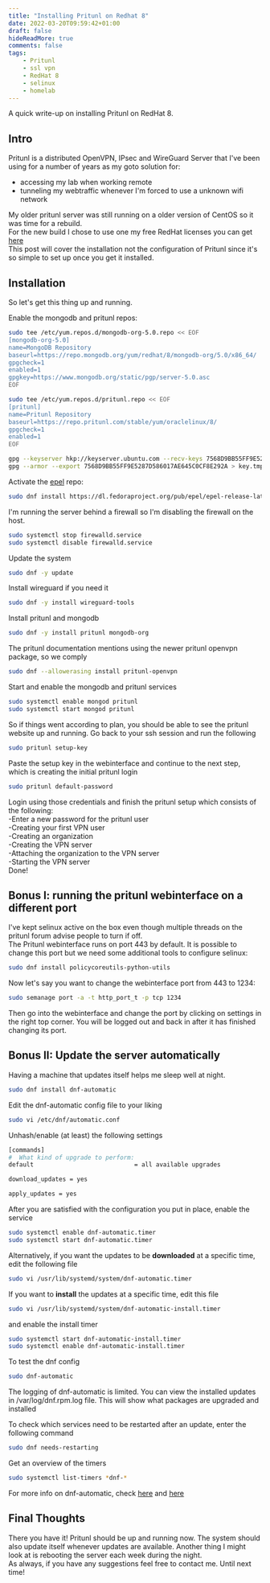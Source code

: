 ```yaml
---
title: "Installing Pritunl on Redhat 8"
date: 2022-03-20T09:59:42+01:00
draft: false
hideReadMore: true
comments: false
tags:
    - Pritunl
    - ssl vpn
    - RedHat 8
    - selinux
    - homelab
---
```


A quick write-up on installing Pritunl on RedHat 8.

<!--more-->
## Intro

Pritunl is a distributed OpenVPN, IPsec and WireGuard Server that I've been using for a number of years as my goto solution for:

- accessing my lab when working remote
- tunneling my webtraffic whenever I'm forced to use a unknown wifi network

My older pritunl server was still running on a older version of CentOS so it was time for a rebuild.  
For the new build I chose to use one my free RedHat licenses you can get [here](https://developers.redhat.com/articles/faqs-no-cost-red-hat-enterprise-linux#)  
This post will cover the installation not the configuration of Pritunl since it's so simple to set up once you get it installed.

## Installation

So let's get this thing up and running.

Enable the mongodb and pritunl repos:

```bash
sudo tee /etc/yum.repos.d/mongodb-org-5.0.repo << EOF
[mongodb-org-5.0]
name=MongoDB Repository
baseurl=https://repo.mongodb.org/yum/redhat/8/mongodb-org/5.0/x86_64/
gpgcheck=1
enabled=1
gpgkey=https://www.mongodb.org/static/pgp/server-5.0.asc
EOF
```

```bash
sudo tee /etc/yum.repos.d/pritunl.repo << EOF
[pritunl]
name=Pritunl Repository
baseurl=https://repo.pritunl.com/stable/yum/oraclelinux/8/
gpgcheck=1
enabled=1
EOF
```

```bash
gpg --keyserver hkp://keyserver.ubuntu.com --recv-keys 7568D9BB55FF9E5287D586017AE645C0CF8E292A
gpg --armor --export 7568D9BB55FF9E5287D586017AE645C0CF8E292A > key.tmp; sudo rpm --import key.tmp; rm -f key.tmp
```

Activate the [epel](https://www.redhat.com/en/blog/whats-epel-and-how-do-i-use-it) repo:

```bash
sudo dnf install https://dl.fedoraproject.org/pub/epel/epel-release-latest-8.noarch.rpm
```

I'm running the server behind a firewall so I'm disabling the firewall on the host.

```bash
sudo systemctl stop firewalld.service
sudo systemctl disable firewalld.service
```

Update the system

```bash
sudo dnf -y update
```

Install wireguard if you need it

```bash
sudo dnf -y install wireguard-tools
```

Install pritunl and mongodb

```bash
sudo dnf -y install pritunl mongodb-org
```

The pritunl documentation mentions using the newer pritunl openvpn package, so we comply

```bash
sudo dnf --allowerasing install pritunl-openvpn
```

Start and enable the mongodb and pritunl services

```bash
sudo systemctl enable mongod pritunl
sudo systemctl start mongod pritunl
```

So if things went according to plan, you should be able to see the pritunl website up and running.
Go back to your ssh session and run the following

```bash
sudo pritunl setup-key
```

Paste the setup key in the webinterface and continue to the next step, which is creating the initial pritunl login

```bash
sudo pritunl default-password
```

Login using those credentials and finish the pritunl setup which consists of the following:  
-Enter a new password for the pritunl user  
-Creating your first VPN user  
-Creating an organization  
-Creating the VPN server  
-Attaching the organization to the VPN server  
-Starting the VPN server  
Done! 

## Bonus I: running the pritunl webinterface on a different port

I've kept selinux active on the box even though multiple threads on the pritunl forum advise people to turn if off.  
The Pritunl webinterface runs on port 443 by default. It is possible to change this port but we need some additional tools
to configure selinux:

```bash
sudo dnf install policycoreutils-python-utils
```

Now let's say you want to change the webinterface port from 443 to 1234:

```bash
sudo semanage port -a -t http_port_t -p tcp 1234
```

Then go into the webinterface and change the port by clicking on settings in the right top corner. You will be logged out and back in after it has finished changing its port.

## Bonus II: Update the server automatically

Having a machine that updates itself helps me sleep well at night.

```bash
sudo dnf install dnf-automatic
```

Edit the dnf-automatic config file to your liking

```bash
sudo vi /etc/dnf/automatic.conf
```

Unhash/enable (at least) the following settings

```bash
[commands]
#  What kind of upgrade to perform:
default                            = all available upgrades

download_updates = yes

apply_updates = yes
```

After you are satisfied with the configuration you put in place, enable the service

```bash
sudo systemctl enable dnf-automatic.timer
sudo systemctl start dnf-automatic.timer
```

Alternatively, if you want the updates to be **downloaded** at a specific time, edit the following file

```bash
sudo vi /usr/lib/systemd/system/dnf-automatic.timer
```

If you want to **install** the updates at a specific time, edit this file

```bash
sudo vi /usr/lib/systemd/system/dnf-automatic-install.timer
```

and enable the install timer

```bash
sudo systemctl start dnf-automatic-install.timer
sudo systemctl enable dnf-automatic-install.timer
```

To test the dnf config

```bash
sudo dnf-automatic
```

The logging of dnf-automatic is limited. You can view the installed updates in /var/log/dnf.rpm.log file. This will show what packages are upgraded and installed

To check which services need to be restarted after an update, enter the following command

```bash
sudo dnf needs-restarting
```

Get an overview of the timers

```bash
sudo systemctl list-timers *dnf-*
```

For more info on dnf-automatic, check [here](https://docs.oracle.com/en/operating-systems/oracle-linux/software-management/sfw-mgmt-UpdateSoftwareonOracleLinux.html#update-software) and [here](https://access.redhat.com/documentation/en-us/red_hat_enterprise_linux/8/html/configuring_basic_system_settings/managing-software-packages_configuring-basic-system-settings)
## Final Thoughts
There you have it! Pritunl should be up and running now. The system should also update itself whenever updates are available.
Another thing I might look at is rebooting the server each week during the night.  
As always, if you have any suggestions feel free to contact me. Until next time!

